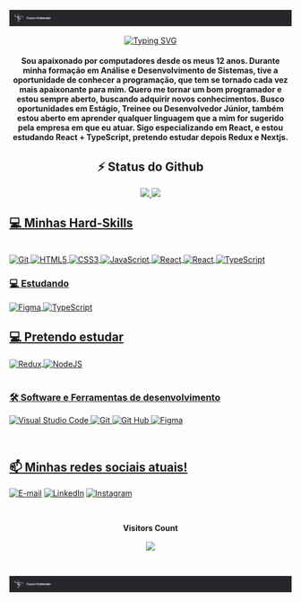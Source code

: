 ![](logo-barra.png)

<div align="center">
 
[![Typing SVG](https://readme-typing-svg.demolab.com?font=Fira+Code&size=24&duration=3000&pause=1000&color=D83B7D&center=falso&vCenter=falso&repeat=falso&random=falso&width=500&height=70&lines=Bem+vindo+ao+meu+perfil+%E2%9C%A8;Sou+Desenvolvedor+Front-end+%F0%9F%96%A5%EF%B8%8F%F0%9F%96%B1%EF%B8%8F%F0%9F%91%A8%E2%80%8D%F0%9F%92%BB)](https://git.io/typing-svg)

<div align="center">

 #### Sou apaixonado por computadores desde os meus 12 anos. Durante minha formação em Análise e Desenvolvimento de Sistemas, tive a oportunidade de conhecer a programação, que tem se tornado cada vez mais apaixonante para mim. Quero me tornar um bom programador e estou sempre aberto, buscando adquirir novos conhecimentos. Busco oportunidades em Estágio, Treinee ou Desenvolvedor Júnior, também estou aberto em aprender qualquer linguagem que a mim for sugerido pela empresa em que eu atuar. Sigo especializando em React, e estou estudando React + TypeScript, pretendo estudar depois Redux e Nextjs.

</div>

<div align="center">
 
 ## ⚡ Status do Github
 
</div>
 
<div align="center">
   <a href="https://github.com/tiago-forward">
   <img height="180em" src="https://github-readme-stats.vercel.app/api?username=tiago-forward&show_icons=true&theme=radical&include_all_commits=true&count_private=true"/>
   <img height="180em" src="https://github-readme-stats.vercel.app/api/top-langs/?username=tiago-forward&layout=compact&langs_count=6&theme=radical"/>
</div>

<div align="left">
 
 ## 💻 Minhas Hard-Skills
 
</div>

<div style="display: inline_block" align="left">
 
 <br>
  <img align="center" alt="Git" height="32" width="40" src="https://cdn.simpleicons.org/git" />
  <img align="center" alt="HTML5" height="32" width="40" src="https://cdn.simpleicons.org/html5" />
  <img align="center" alt="CSS3" height="32" width="40" src="https://cdn.simpleicons.org/css3" />
  <img align="center" alt="JavaScript" height="32" width="40" src="https://cdn.simpleicons.org/javascript" />
  <img align="center" alt="React" height="32" width="40" src="https://cdn.simpleicons.org/react" />
  <img align="center" alt="React" height="32" width="40" src="https://cdn.simpleicons.org/styledcomponents" />
  <img align="center" alt="TypeScript" height="32" width="40" src="https://cdn.simpleicons.org/tailwindcss" />
 <br>

 <div align="left">

   ### 💻 Estudando

 </div>
 
  <img align="center" alt="Figma" height="32" width="40" src="https://cdn.simpleicons.org/figma" />
  <img align="center" alt="TypeScript" height="32" width="40" src="https://cdn.simpleicons.org/typescript" />
  
 </div>
 

 <div align="left">
  
  ## 💻 Pretendo estudar
 
  <img align="center" alt="Redux" height="32" width="40" src="https://cdn.simpleicons.org/redux/eeeeee/3e4754" />
  <img align="center" alt="NodeJS" height="32" width="40" src="https://cdn.simpleicons.org/node.js/eeeeee/3e4754" />
  
 </div>

</div>

<br>

<div align="left">
  
### 🛠️ Software e Ferramentas de desenvolvimento

![Visual Studio Code](https://img.shields.io/badge/Visual%20Studio%20Code-000?style=for-the-badge&logo=Visual-Studio-Code&logoColor=D83B7D&color:141321)
![Git](https://img.shields.io/badge/Git-000?style=for-the-badge&logo=Git&logoColor=D83B7D&color:141321)
![Git Hub](https://img.shields.io/badge/GiHub-000?style=for-the-badge&logo=GitHub&logoColor=D83B7D&color:141321)
![Figma](https://img.shields.io/badge/-Figma-000?style=for-the-badge&logo=Figma&logoColor=D83B7D&color:141321)

</div>

<br/>

<div align="left">
 
## 📫 Minhas redes sociais atuais!

[![E-mail](https://img.shields.io/badge/-Email-000?style=for-the-badge&logo=microsoft-outlook&logoColor=D83B7D&&color:141321)](mailto:devtiagoforward@gmail.com)
[![LinkedIn](https://img.shields.io/badge/-LinkedIn-000?style=for-the-badge&logo=linkedin&logoColor=D83B7D&&color:141321)](https://www.linkedin.com/in/tiago-lacerda-devfrontend/)
[![Instagram](https://img.shields.io/badge/-Instagram-000?style=for-the-badge&logo=instagram&logoColor=D83B7D&color:141321)](https://www.instagram.com/lacerda_forward/)

<div align="center">
<br><p align="centre"><b>Visitors Count</b></p>  
<p align="center"><img align="center" src="https://profile-counter.glitch.me/{tiago-forward}/count.svg" /></p> 
<br></div>

![](logo-barra.png)
